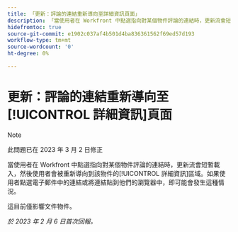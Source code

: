 ```yaml
---
title: 「更新：評論的連結重新導向至詳細資訊頁面」
description: 「當使用者在 Workfront 中點選指向對某個物件評論的連結時，更新流會短暫載入，然後使用者會被重新導向到該物件的詳細資訊區域。如果使用者點選電子郵件中的連結或將連結貼到他們的瀏覽器中，即可能會發生這種情況。」
hidefromtoc: true
source-git-commit: e1902c037af4b501d4ba836361562f69ed57d193
workflow-type: tm+mt
source-wordcount: '0'
ht-degree: 0%

---
```



# 更新：評論的連結重新導向至[!UICONTROL 詳細資訊]頁面

>[!NOTE]
>
>此問題已在 2023 年 3 月 2 日修正

當使用者在 Workfront 中點選指向對某個物件評論的連結時，更新流會短暫載入，然後使用者會被重新導向到該物件的[!UICONTROL 詳細資訊]區域。如果使用者點選電子郵件中的連結或將連結貼到他們的瀏覽器中，即可能會發生這種情況。

這目前僅影響文件物件。

_於 2023 年 2 月 6 日首次回報。_

